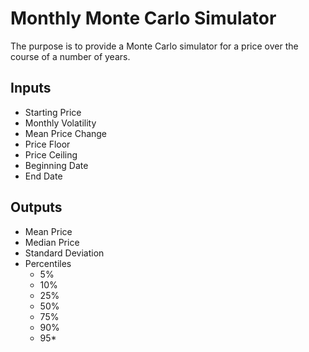 # Monthly Monte Carlo Simulator

The purpose is to provide a Monte Carlo simulator for a price over the course of a number of years.

## Inputs

* Starting Price
* Monthly Volatility
* Mean Price Change
* Price Floor
* Price Ceiling
* Beginning Date
* End Date

## Outputs
* Mean Price
* Median Price
* Standard Deviation
* Percentiles
	* 5%
	* 10%
	* 25%
	* 50%
	* 75%
	* 90%
	* 95*
